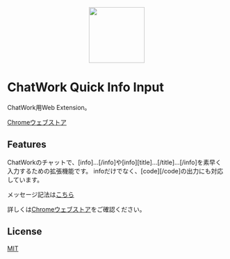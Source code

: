 <div align="center">
    <img src="https://raw.githubusercontent.com/YukiAsano/CW_QuickInfoInput/master/resources/icon.png" width="128"/>
</div>

# ChatWork Quick Info Input

ChatWork用Web Extension。

[Chromeウェブストア](https://chrome.google.com/webstore/detail/chatwork-quick-info-input/glmhnchbmjhmjcopmmfamopongifahan?hl=ja)

## Features

ChatWorkのチャットで、[info]...[/info]や[info][title]...[/title]...[/info]を素早く入力するための拡張機能です。
infoだけでなく、[code][/code]の出力にも対応しています。

メッセージ記法は[こちら](https://developer.chatwork.com/ja/messagenotation.html)

詳しくは[Chromeウェブストア](https://chrome.google.com/webstore/detail/chatwork-quick-info-input/glmhnchbmjhmjcopmmfamopongifahan)をご確認ください。

## License

[MIT](https://github.com/YukiAsano/CW_QuickInfoInput/LICENSE.txt)
